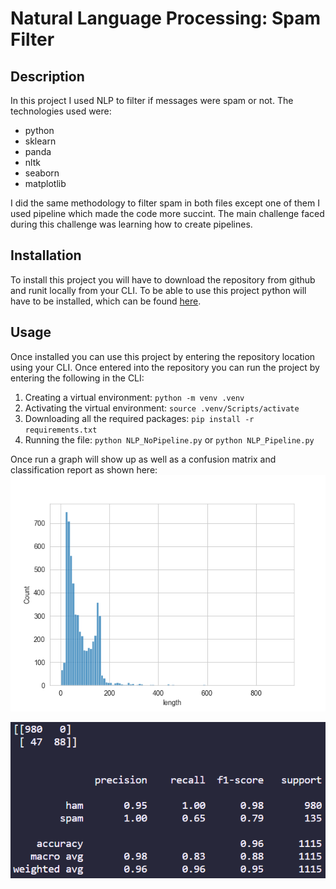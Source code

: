 # Natural Language Processing: Spam Filter

## Description

In this project I used NLP to filter if messages were spam or not. The technologies used were:

- python 
- sklearn
- panda
- nltk
- seaborn
- matplotlib

I did the same methodology to filter spam in both files except one of them I used pipeline which made the code more succint. The main challenge faced during this challenge was learning how to create pipelines.

## Installation

To install this project you will have to download the repository from github and runit locally from your CLI. To be able to use this project python will have to be installed, which can be found [here](https://www.python.org/downloads/).

## Usage

Once installed you can use this project by entering the repository location using your CLI. Once entered into the repository you can run the project by entering the following in the CLI:

1. Creating a virtual environment: ```python -m venv .venv```
2. Activating the virtual environment: ```source .venv/Scripts/activate```
3. Downloading all the required packages: ```pip install -r requirements.txt```
4. Running the file: ```python NLP_NoPipeline.py``` or ```python NLP_Pipeline.py```

Once run a graph will show up as well as a confusion matrix and classification report as shown here:
![Graph](./assets/graph.png)

![Classification report & confusion matrix](./assets/image.png)
